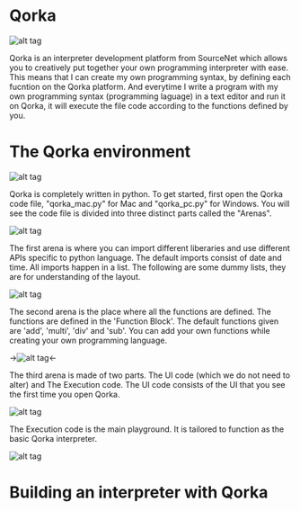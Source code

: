 Qorka
=======

![alt tag](http://3.bp.blogspot.com/-Jq-LXLknT-o/VZu1kXSJS3I/AAAAAAAAB7o/kd-Qy4_eKeA/s1600/mac-book-air-2%2Bcopy.png)

Qorka is an interpreter development platform from SourceNet which allows you to creatively put together your own programming interpreter with ease. This means that I can create my own programming syntax, by defining each fucntion on the Qorka platform. And everytime I write a program with my own programming syntax (programming laguage) in a text editor and run it on Qorka, it will execute the file code according to the functions defined by you.

The Qorka environment
=======

![alt tag](http://2.bp.blogspot.com/-rCPA4VoA3Oc/VZu7e23nhUI/AAAAAAAAB8o/u3t4LKZUtC8/s1600/summer%2Bjam%2Bseries.jpg)

Qorka is completely written in python. To get started, first open the Qorka code file, "qorka_mac.py" for Mac and "qorka_pc.py" for Windows. You will see the code file is divided into three distinct parts called the "Arenas".

![alt tag](http://3.bp.blogspot.com/-9i_y-YkxF9Q/VZu6xoxRPqI/AAAAAAAAB8I/WoGa51vL91Y/s1600/Screen%2BShot%2B2015-07-07%2Bat%2B4.59.57%2BPM.png)

The first arena is where you can import different liberaries and use different APIs specific to python language. The default imports consist of date and time. All imports happen in a list. The following are some dummy lists, they are for understanding of the layout.

![alt tag](http://1.bp.blogspot.com/-F_YF730Wqbo/VZu6xqkYzCI/AAAAAAAAB8E/xOB0hr_wEq4/s1600/Screen%2BShot%2B2015-07-07%2Bat%2B5.02.45%2BPM.png)

The second arena is the place where all the functions are defined. The functions are defined in the 'Function Block'. The default functions given are 'add', 'multi', 'div' and 'sub'. You can add your own functions while creating your own programming language.

->![alt tag](http://3.bp.blogspot.com/-gyec18bvEEI/VZu6xKYLzVI/AAAAAAAAB8A/FY-_mUNzCVg/s1600/Screen%2BShot%2B2015-07-07%2Bat%2B5.04.59%2BPM.png)<-

The third arena is made of two parts. The UI code (which we do not need to alter) and The Execution code. 
The UI code consists of the UI that you see the first time you open Qorka.

![alt tag](http://3.bp.blogspot.com/-iy7NRPAYQXE/VZu6yf6rZ-I/AAAAAAAAB8Q/g1gXQGj2XAE/s1600/Screen%2BShot%2B2015-07-07%2Bat%2B5.07.57%2BPM.png)

The Execution code is the main playground. It is tailored to function as the basic Qorka interpreter.

![alt tag](http://4.bp.blogspot.com/--GAhYagLf-0/VZu6y_mia0I/AAAAAAAAB8c/EtZSCNjuVYw/s1600/Screen%2BShot%2B2015-07-07%2Bat%2B5.08.15%2BPM.png)

Building an interpreter with Qorka
=======
